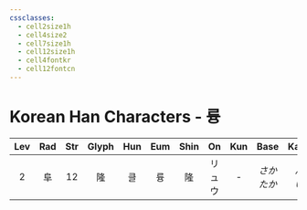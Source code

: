 ```yaml
---
cssclasses:
  - cell2size1h
  - cell4size2
  - cell7size1h
  - cell12size1h
  - cell4fontkr
  - cell12fontcn
---
```


# Korean Han Characters - 륭

| Lev | Rad | Str | Glyph | Hun | Eum | Shin | On  | Kun |    Base    |   Kana   | Simp | Man  |  Can  | Viet |
| :-: | :-: | :-: | :---: | :-: | :-: | :--: | :-: | :-: | :--------: | :------: | :--: | :--: | :---: | :--: |
|  2  |  阜  | 12  |   隆   |  클  |  륭  |  隆   | リュウ |  -  | *さか<br>たか* | *ん<br>い* |  -   | lóng | lung4 | long |
